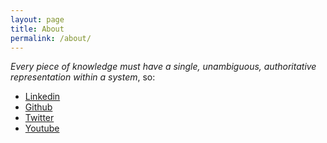 ```yaml
---
layout: page
title: About
permalink: /about/
---
```


*Every piece of knowledge must have a single, unambiguous, authoritative representation within a system*, so:

* [Linkedin](http://www.linkedin.com/pub/marc-busqu%C3%A9-p%C3%A9rez/37/b39/2b9)
* [Github](https://github.com/waiting-for-dev)
* [Twitter](https://twitter.com/waiting_for_dev)
* [Youtube](https://www.youtube.com/channel/UCV4mmvTUldd6Kh7baQCbhqQ)
